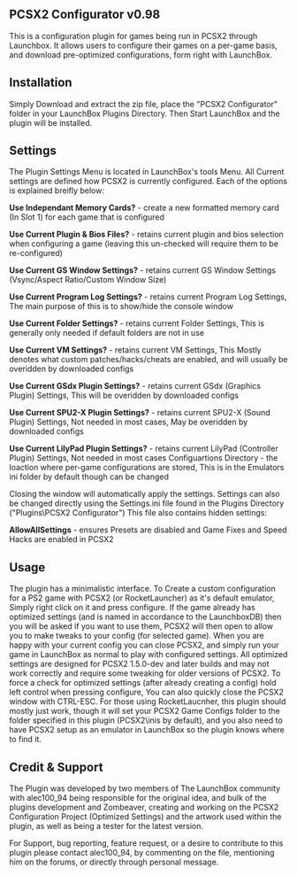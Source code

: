 PCSX2 Configurator v0.98
-------------------------------------------------------------------------------
This is a configuration plugin for games being run in PCSX2 through Launchbox. 
It allows users to configure their games on a per-game basis, and download pre-optimized configurations, form right with LaunchBox.

Installation
-------------------------------------------------------------------------------
Simply Download and extract the zip file, place the "PCSX2 Configurator" folder in your LaunchBox Plugins Directory. Then Start LaunchBox and the plugin will be installed.

Settings
-------------------------------------------------------------------------------
The Plugin Settings Menu is located in LaunchBox's tools Menu. All Current settings are defined how PCSX2 is currently configured.
Each of the options is explained breifly below:

**Use Independant Memory Cards?** - create a new formatted memory card (In Slot 1) for each game that is configured

**Use Current Plugin & Bios Files?** - retains current plugin and bios selection when configuring a game (leaving this un-checked will require them to be re-configured)

**Use Current GS Window Settings?** - retains current GS Window Settings (Vsync/Aspect Ratio/Custom Window Size)

**Use Current Program Log Settings?** - retains current Program Log Settings, The main purpose of this is to show/hide the console window

**Use Current Folder Settings?** - retains current Folder Settings, This is generally only needed if default folders are not in use

**Use Current VM Settings?** - retains current VM Settings, This Mostly denotes what custom patches/hacks/cheats are enabled, and will usually be overidden by downloaded configs

**Use Current GSdx Plugin Settings?**	- retains current GSdx (Graphics Plugin) Settings, This will be overidden by downloaded configs

**Use Current SPU2-X Plugin Settings?** -	retains current SPU2-X (Sound Plugin) Settings, Not needed in most cases, May be overidden by downloaded configs

**Use Current LilyPad Plugin Settings?** - retains current LilyPad (Controller Plugin) Settings, Not needed in most cases
Configuartions Directory - the loaction where per-game configurations are stored, This is in the Emulators ini folder by default though can be changed

Closing the window will automatically apply the settings. Settings can also be changed directly using the Settings.ini file found in the Plugins Directory ("Plugins\PCSX2 Configurator")
This file also contains hidden settings:

**AllowAllSettings** - ensures Presets are disabled and Game Fixes and Speed Hacks are enabled in PCSX2

Usage
-------------------------------------------------------------------------------
The plugin has a minimalistic interface. To Create a custom configuration for a PS2 game with PCSX2 (or RocketLauncher) as it's default emulator, Simply right click on it and press configure. If the game already has optimized settings (and is named in accordance to the LaunchboxDB) then you will be asked if you want to use them, PCSX2 will then open to allow you to make tweaks to your config (for selected game). When you are happy with your current config you can close PCSX2, and simply run your game in LaunchBox as normal to play with configured settings. All optimized settings are designed for PCSX2 1.5.0-dev and later builds and may not work correctly and require some tweaking for older versions of PCSX2. To force a check for optimized settings (after already creating a config) hold left control when pressing configure, You can also quickly close the PCSX2 window with CTRL-ESC. For those using RocketLaucnher, this plugin should mostly just work, though it will set your PCSX2 Game Configs folder to the folder specified in this plugin (PCSX2\inis by default), and you also need to have PCSX2 setup as an emulator in LaunchBox so the plugin knows where to find it.

Credit & Support
-------------------------------------------------------------------------------
The Plugin was developed by two members of The LaunchBox community with alec100_94 being responsible for the original idea, and bulk of the plugins development and Zombeaver, creating and working on the PCSX2 Configuration Project (Optimized Settings) and the artwork used within the plugin, as well as being a tester for the latest version.

For Support, bug reporting, feature request, or a desire to contribute to this plugin please contact alec100_94, by commenting on the file, mentioning him on the forums, or directly through personal message.
